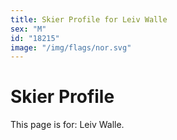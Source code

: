 ```yaml
---
title: Skier Profile for Leiv Walle
sex: "M"
id: "18215"
image: "/img/flags/nor.svg" 
---
```


# Skier Profile

This page is for: Leiv Walle.
    